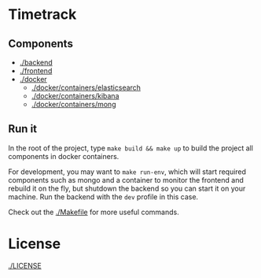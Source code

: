 # Timetrack

## Components
- [./backend](backend)
- [./frontend](frontend)
- [./docker](docker)
  - [./docker/containers/elasticsearch](elasticsearch)
  - [./docker/containers/kibana](kibana)
  - [./docker/containers/mong](mongo)

## Run it
In the root of the project, type `make build && make up` to build the project all components in docker containers.

For development, you may want to `make run-env`, which will start required components such as mongo and a container to 
monitor the frontend and rebuild it on the fly, but shutdown the backend so you can start it on your machine. 
Run the backend with the `dev` profile in this case.

Check out the [./Makefile](Makefile) for more useful commands.

# License
[./LICENSE](MIT)